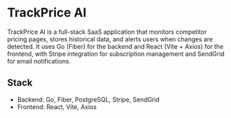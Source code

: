 # TrackPrice AI

TrackPrice AI is a full-stack SaaS application that monitors competitor pricing pages, stores historical data, and alerts users when changes are detected. It uses Go (Fiber) for the backend and React (Vite + Axios) for the frontend, with Stripe integration for subscription management and SendGrid for email notifications.

## Stack

- Backend: Go, Fiber, PostgreSQL, Stripe, SendGrid
- Frontend: React, Vite, Axios

